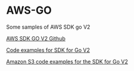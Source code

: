 # AWS-GO

Some samples of AWS SDK go V2

[AWS SDK GO V2 Github](https://github.com/aws/aws-sdk-go-v2)

[Code examples for SDK for Go V2](https://docs.aws.amazon.com/code-library/latest/ug/go_2_code_examples.html)

[Amazon S3 code examples for the SDK for Go V2](https://github.com/awsdocs/aws-doc-sdk-examples/tree/main/gov2/s3)
